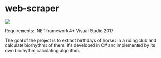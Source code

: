 # web-scraper

<img src="https://github.com/webninja1992/web-scraper/11.jpg"/>

Requirements:
.NET framework 4+
Visual Studio 2017

The goal of the project is to extract birthdays of horses in a riding club and calculate biorhythms of them.
It's developed in C# and implemented by its own biorhythm calculating algorithm.
